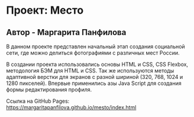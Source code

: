 # Проект: Место

## Автор - Маргарита Панфилова

В данном проекте представлен начальный этап создания социальной сети, где можно делиться фотографиями с различных мест России.

В создании проекта использовались основы HTML и CSS, CSS Flexbox, методология БЭМ для HTML и CSS. Так же используются методы адаптивной верстки для экранов с разной шириной (320, 768, 1024 и 1280 пикселей). Впервые применились азы Java Script для создания формы редактирования профиля.

Ссылка на GitHub Pages: https://margaritapanfilova.github.io/mesto/index.html
